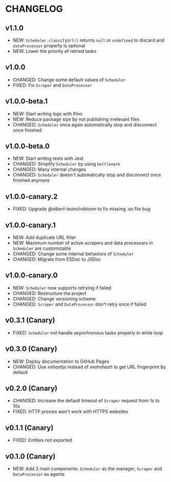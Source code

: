 # CHANGELOG

## v1.1.0

- NEW: `Scheduler.classifyUrl()` returns `null` or `undefined` to discard and `dataProcessor` property is optional
- NEW: Lower the priority of retried tasks

## v1.0.0

- CHANGED: Change some default values of `Scheduler`
- FIXED: Fix `Scraper` and `DataProcessor`

## v1.0.0-beta.1

- NEW: Start writing logs with Pino
- NEW: Reduce package size by not publishing irrelevant files
- CHANGED: `Scheduler` once again automatically stop and disconnect once finished

## v1.0.0-beta.0

- NEW: Start writing tests with Jest
- CHANGED: Simplify `Scheduler` by using `bottleneck`
- CHANGED: Many internal changes
- CHANGED: `Scheduler` doesn't automatically stop and disconnect once finished anymore

## v1.0.0-canary.2

- FIXED: Upgrade _@albert-team/rebloom_ to fix missing .so file bug

## v1.0.0-canary.1

- NEW: Add duplicate URL filter
- NEW: Maximum number of active scrapers and data processors in `Scheduler` are customizable
- CHANGED: Change some internal behaviors of `Scheduler`
- CHANGED: Migrate from ESDoc to JSDoc

## v1.0.0-canary.0

- NEW: `Scheduler` now supports retrying if failed
- CHANGED: Restructure the project
- CHANGED: Change versioning scheme
- CHANGED: `Scraper` and `DataProcessor` don't retry once if failed

## v0.3.1 (Canary)

- FIXED: `Scheduler` not handle asynchronous tasks properly in while loop

## v0.3.0 (Canary)

- NEW: Deploy documentation to GitHub Pages
- CHANGED: Use _xxhashjs_ instead of _metrohash_ to get URL fingerprint by default

## v0.2.0 (Canary)

- CHANGED: Increase the default timeout of `Scraper` request from 1s to 10s
- FIXED: HTTP proxies won't work with HTTPS websites

## v0.1.1 (Canary)

- FIXED: Entities not exported

## v0.1.0 (Canary)

- NEW: Add 3 main components: `Scheduler` as the manager, `Scraper` and `DataProcessor` as agents
